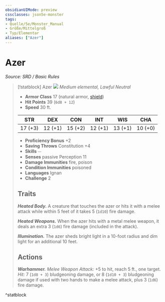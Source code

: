 ```yaml
---
obsidianUIMode: preview
cssclasses: json5e-monster
tags:
- Quelle/5e/Monster_Manual
- Größe/Mittelgroß
- Typ/Elementar
aliases: ["Azer"]
---
```

# Azer
*Source: SRD / Basic Rules*  

> [!statblock] Azer
> ![](compendium/bestiary/elemental/token/azer.png#token)
> *Medium elemental, Lawful Neutral*
> 
> - **Armor Class** 17  (natural armor, [shield](compendium/items/shield.md))
> - **Hit Points** 39 (`6d8 + 12`)
> - **Speed** 30 ft.
> 
> |STR|DEX|CON|INT|WIS|CHA|
> |:---:|:---:|:---:|:---:|:---:|:---:|
> |17 (+3)|12 (+1)|15 (+2)|12 (+1)|13 (+1)|10 (+0)|
> 
> - **Proficiency Bonus** +2
> - **Saving Throws** Constitution +4
> - **Skills** ⏤
> - **Senses** passive Perception 11
> - **Damage Immunities** fire, poison
> - **Condition Immunities** poisoned
> - **Languages** Ignan
> - **Challenge** 2
> 
> ## Traits
> 
> ***Heated Body.*** A creature that touches the azer or hits it with a melee attack while within 5 feet of it takes 5 (`1d10`) fire damage.
> 
> ***Heated Weapons.*** When the azer hits with a metal melee weapon, it deals an extra 3 (`1d6`) fire damage (included in the attack).
> 
> ***Illumination.*** The azer sheds bright light in a 10-foot radius and dim light for an additional 10 feet.
> 
> ## Actions
> 
> ***Warhammer.*** *Melee Weapon Attack:* +5 to hit, reach 5 ft., one target. *Hit:* 7 (`1d8 + 3`) bludgeoning damage, or 8 (`1d10 + 3`) bludgeoning damage if used with two hands to make a melee attack, plus 3 (`1d6`) fire damage.

^statblock
